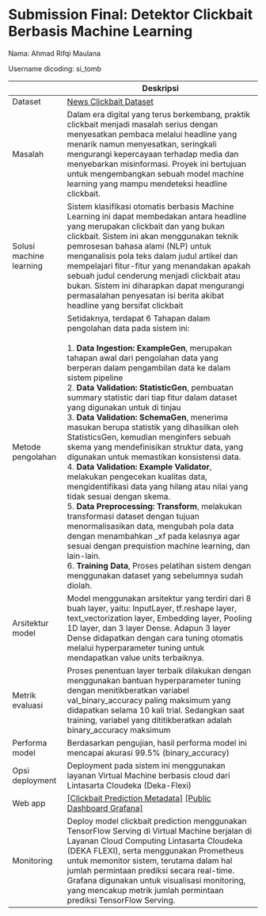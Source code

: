 # Submission Final: Detektor Clickbait Berbasis Machine Learning
Nama: Ahmad Rifqi Maulana

Username dicoding: si_tomb

| | Deskripsi |
| ----------- | ----------- |
| Dataset | [News Clickbait Dataset](https://www.kaggle.com/datasets/vikassingh1996/news-clickbait-dataset) |
| Masalah | Dalam era digital yang terus berkembang, praktik clickbait menjadi masalah serius dengan menyesatkan pembaca melalui headline yang menarik namun menyesatkan, seringkali mengurangi kepercayaan terhadap media dan menyebarkan misinformasi. Proyek ini bertujuan untuk mengembangkan sebuah model machine learning yang mampu mendeteksi headline clickbait. |
| Solusi machine learning | Sistem klasifikasi otomatis berbasis Machine Learning ini dapat membedakan antara headline yang merupakan clickbait dan yang bukan clickbait. Sistem ini akan menggunakan teknik pemrosesan bahasa alami (NLP) untuk menganalisis pola teks dalam judul artikel dan mempelajari fitur-fitur yang menandakan apakah sebuah judul cenderung menjadi clickbait atau bukan. Sistem ini diharapkan dapat mengurangi permasalahan penyesatan isi berita akibat headline yang bersifat clickbait |
| Metode pengolahan | Setidaknya, terdapat 6 Tahapan dalam pengolahan data pada sistem ini: <br><br>1. **Data Ingestion: ExampleGen**, merupakan tahapan awal dari pengolahan data yang berperan dalam pengambilan data ke dalam sistem pipeline <br>2. **Data Validation: StatisticGen**, pembuatan summary statistic dari tiap fitur dalam dataset yang digunakan untuk di tinjau <br>3. **Data Validation: SchemaGen**, menerima masukan berupa statistik yang dihasilkan oleh StatisticsGen, kemudian menginfers sebuah skema yang mendefinisikan struktur data, yang digunakan untuk memastikan konsistensi data.<br>4. **Data Validation: Example Validator**, melakukan pengecekan kualitas data, mengidentifikasi data yang hilang atau nilai yang tidak sesuai dengan skema.<br>5. **Data Preprocessing: Transform**, melakukan transformasi dataset dengan tujuan menormalisasikan data, mengubah pola data dengan menambahkan _xf pada kelasnya agar sesuai dengan prequistion machine learning, dan lain-lain.<br>6. **Training Data**, Proses pelatihan sistem dengan menggunakan dataset yang sebelumnya sudah diolah.|
| Arsitektur model | Model menggunakan arsitektur yang terdiri dari 8 buah layer, yaitu: InputLayer, tf.reshape layer, text_vectorization layer, Embedding layer, Pooling 1D layer, dan 3 layer Dense. Adapun 3 layer Dense didapatkan dengan cara tuning otomatis melalui hyperparameter tuning untuk mendapatkan value units terbaiknya.|
| Metrik evaluasi | Proses penentuan layer terbaik dilakukan dengan menggunakan bantuan hyperparameter tuning dengan menitikberatkan variabel val_binary_accuracy paling maksimum yang didapatkan selama 10 kali trial. Sedangkan saat training, variabel yang dititikberatkan adalah binary_accuracy maksimum |
| Performa model | Berdasarkan pengujian, hasil performa model ini mencapai akurasi 99.5% (binary_accuracy) |
| Opsi deployment | Deployment pada sistem ini menggunakan layanan Virtual Machine berbasis cloud dari Lintasarta Cloudeka (Deka-Flexi)|
| Web app | [[Clickbait Prediction Metadata]](http://103.190.215.122:8501/v1/models/clickbait_prediction/metadata) [[Public Dashboard Grafana]](http://103.190.215.122:3000/public-dashboards/bdb53051b7454a4a8c1a74595875fe1b)|
| Monitoring | Deploy model clickbait prediction menggunakan TensorFlow Serving di Virtual Machine berjalan di Layanan Cloud Computing Lintasarta Cloudeka (DEKA FLEXI), serta menggunakan Prometheus untuk memonitor sistem, terutama dalam hal jumlah permintaan prediksi secara real-time. Grafana digunakan untuk visualisasi monitoring, yang mencakup metrik jumlah permintaan prediksi TensorFlow Serving. |
